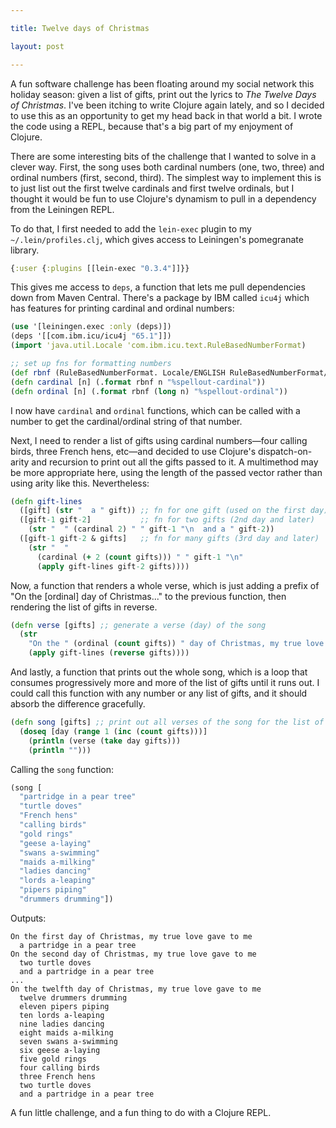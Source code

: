 ```yaml
---

title: Twelve days of Christmas

layout: post

---
```


A fun software challenge has been floating around my social network this holiday season: given a list of gifts, print out the lyrics to _The Twelve Days of Christmas_. I've been itching to write Clojure again lately, and so I decided to use this as an opportunity to get my head back in that world a bit. I wrote the code using a REPL, because that's a big part of my enjoyment of Clojure.

There are some interesting bits of the challenge that I wanted to solve in a clever way. First, the song uses both cardinal numbers (one, two, three) and ordinal numbers (first, second, third). The simplest way to implement this is to just list out the first twelve cardinals and first twelve ordinals, but I thought it would be fun to use Clojure's dynamism to pull in a dependency from the Leiningen REPL.

To do that, I first needed to add the `lein-exec` plugin to my `~/.lein/profiles.clj`, which gives access to Leiningen's pomegranate library.

```clj
{:user {:plugins [[lein-exec "0.3.4"]]}}
```

This gives me access to `deps`, a function that lets me pull dependencies down from Maven Central. There's a package by IBM called `icu4j` which has features for printing cardinal and ordinal numbers:

```clj
(use '[leiningen.exec :only (deps)])
(deps '[[com.ibm.icu/icu4j "65.1"]])
(import 'java.util.Locale 'com.ibm.icu.text.RuleBasedNumberFormat)

;; set up fns for formatting numbers
(def rbnf (RuleBasedNumberFormat. Locale/ENGLISH RuleBasedNumberFormat/SPELLOUT))
(defn cardinal [n] (.format rbnf n "%spellout-cardinal"))
(defn ordinal [n] (.format rbnf (long n) "%spellout-ordinal"))
```

I now have `cardinal` and `ordinal` functions, which can be called with a number to get the cardinal/ordinal string of that number.

Next, I need to render a list of gifts using cardinal numbers—four calling birds, three French hens, etc—and decided to use Clojure's dispatch-on-arity and recursion to print out all the gifts passed to it. A multimethod may be more appropriate here, using the length of the passed vector rather than using arity like this. Nevertheless:

```clj
(defn gift-lines
  ([gift] (str "  a " gift)) ;; fn for one gift (used on the first day)
  ([gift-1 gift-2]           ;; fn for two gifts (2nd day and later)
    (str "  " (cardinal 2) " " gift-1 "\n  and a " gift-2))
  ([gift-1 gift-2 & gifts]   ;; fn for many gifts (3rd day and later)
    (str "  "
      (cardinal (+ 2 (count gifts))) " " gift-1 "\n"
      (apply gift-lines gift-2 gifts))))
```

Now, a function that renders a whole verse, which is just adding a prefix of "On the [ordinal] day of Christmas..." to the previous function, then rendering the list of gifts in reverse.

```clj
(defn verse [gifts] ;; generate a verse (day) of the song
  (str
    "On the " (ordinal (count gifts)) " day of Christmas, my true love gave to me\n"
    (apply gift-lines (reverse gifts))))
```

And lastly, a function that prints out the whole song, which is a loop that consumes progressively more and more of the list of gifts until it runs out. I could call this function with any number or any list of gifts, and it should absorb the difference gracefully.

```clj
(defn song [gifts] ;; print out all verses of the song for the list of gifts
  (doseq [day (range 1 (inc (count gifts)))]
    (println (verse (take day gifts)))
    (println "")))
```

Calling the `song` function:

```clj
(song [
  "partridge in a pear tree"
  "turtle doves"
  "French hens"
  "calling birds"
  "gold rings" 
  "geese a-laying" 
  "swans a-swimming"
  "maids a-milking"
  "ladies dancing"
  "lords a-leaping"
  "pipers piping"
  "drummers drumming"])
```

Outputs:

```
On the first day of Christmas, my true love gave to me
  a partridge in a pear tree
On the second day of Christmas, my true love gave to me
  two turtle doves
  and a partridge in a pear tree
...
On the twelfth day of Christmas, my true love gave to me
  twelve drummers drumming
  eleven pipers piping
  ten lords a-leaping
  nine ladies dancing
  eight maids a-milking
  seven swans a-swimming
  six geese a-laying
  five gold rings
  four calling birds
  three French hens
  two turtle doves
  and a partridge in a pear tree
```

A fun little challenge, and a fun thing to do with a Clojure REPL.